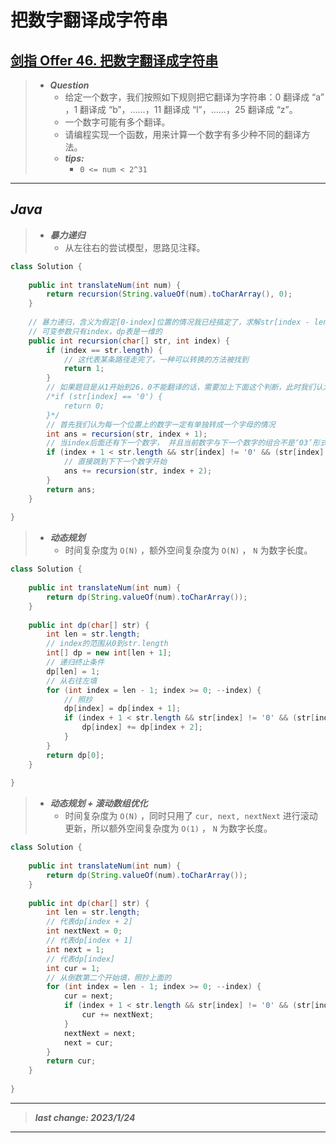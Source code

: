 # 把数字翻译成字符串

## [剑指 Offer 46. 把数字翻译成字符串](https://leetcode.cn/problems/ba-shu-zi-fan-yi-cheng-zi-fu-chuan-lcof/)

> - ***Question***
>   - 给定一个数字，我们按照如下规则把它翻译为字符串：0 翻译成 “a” ，1 翻译成 “b”，……，11 翻译成 “l”，……，25 翻译成 “z”。
>   - 一个数字可能有多个翻译。
>   - 请编程实现一个函数，用来计算一个数字有多少种不同的翻译方法。
>   - ***tips:***
>     - `0 <= num < 2^31`

---

## *Java*

> - ***暴力递归***
>   - 从左往右的尝试模型，思路见注释。

```java
class Solution {
    
    public int translateNum(int num) {
        return recursion(String.valueOf(num).toCharArray(), 0);
    }
    
    // 暴力递归，含义为假定[0-index]位置的情况我已经搞定了，求解str[index - len]上的数字能够组成字符串的方法数
    // 可变参数只有index，dp表是一维的
    public int recursion(char[] str, int index) {
        if (index == str.length) {
            // 这代表某条路径走完了，一种可以转换的方法被找到
            return 1;
        }
        // 如果题目是从1开始到26，0不能翻译的话，需要加上下面这个判断，此时我们认为前面的选择出错了
        /*if (str[index] == '0') {
            return 0;
        }*/
        // 首先我们认为每一个位置上的数字一定有单独转成一个字母的情况
        int ans = recursion(str, index + 1);
        // 当index后面还有下一个数字， 并且当前数字与下一个数字的组合不是‘03’形式（即当前数字不是0），且组成的两位数小于26时（因为题目说25是z），我们认为当前数字与下一个数字可以组成一个字母
        if (index + 1 < str.length && str[index] != '0' && (str[index] - '0') * 10 + (str[index + 1] - '0') <= 25) {
            // 直接跳到下下一个数字开始
            ans += recursion(str, index + 2);
        }
        return ans;
    }
    
}
```

> - ***动态规划***
>   - 时间复杂度为 `O(N)` ，额外空间复杂度为 `O(N)` ， `N` 为数字长度。

```java
class Solution {
    
    public int translateNum(int num) {
        return dp(String.valueOf(num).toCharArray());
    }
    
    public int dp(char[] str) {
        int len = str.length;
        // index的范围从0到str.length
        int[] dp = new int[len + 1];
        // 递归终止条件
        dp[len] = 1;
        // 从右往左填
        for (int index = len - 1; index >= 0; --index) {
            // 照抄
            dp[index] = dp[index + 1];
            if (index + 1 < str.length && str[index] != '0' && (str[index] - '0') * 10 + (str[index + 1] - '0') <= 25) {
                dp[index] += dp[index + 2];
            }
        }
        return dp[0];
    }
    
}
```

> - ***动态规划 + 滚动数组优化***
>   - 时间复杂度为 `O(N)` ，同时只用了 `cur, next, nextNext` 进行滚动更新，所以额外空间复杂度为 `O(1)` ， `N` 为数字长度。

```java
class Solution {
    
    public int translateNum(int num) {
        return dp(String.valueOf(num).toCharArray());
    }
    
    public int dp(char[] str) {
        int len = str.length;
        // 代表dp[index + 2]
        int nextNext = 0;
        // 代表dp[index + 1]
        int next = 1;
        // 代表dp[index]
        int cur = 1;
        // 从倒数第二个开始填，照抄上面的
        for (int index = len - 1; index >= 0; --index) {
            cur = next;
            if (index + 1 < str.length && str[index] != '0' && (str[index] - '0') * 10 + (str[index + 1] - '0') <= 25) {
                cur += nextNext;
            }
            nextNext = next;
            next = cur;
        }
        return cur;
    }
    
}
```

---

> ***last change: 2023/1/24***

---
